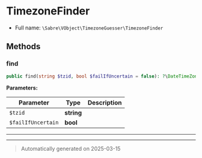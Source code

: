 
# TimezoneFinder





* Full name: `\Sabre\VObject\TimezoneGuesser\TimezoneFinder`



## Methods


### find



```php
public find(string $tzid, bool $failIfUncertain = false): ?\DateTimeZone
```








**Parameters:**

| Parameter | Type | Description |
|-----------|------|-------------|
| `$tzid` | **string** |  |
| `$failIfUncertain` | **bool** |  |





***


***
> Automatically generated on 2025-03-15
